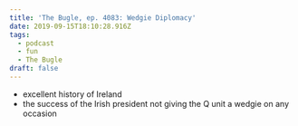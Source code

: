 ```yaml
---
title: 'The Bugle, ep. 4083: Wedgie Diplomacy'
date: 2019-09-15T18:10:28.916Z
tags:
  - podcast
  - fun
  - The Bugle
draft: false
---
```

- excellent history of Ireland
- the success of the Irish president not giving the Q unit a wedgie on any occasion
